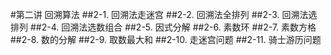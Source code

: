 #第二讲 回溯算法
##2-1. 回溯法走迷宫
##2-2. 回溯法全排列
##2-3. 回溯法选排列
##2-4. 回溯法选数组合
##2-5. 因式分解
##2-6. 素数环
##2-7. 素数方格
##2-8. 数的分解
##2-9. 取数最大和
##2-10. 走迷宫问题
##2-11. 骑士游历问题
